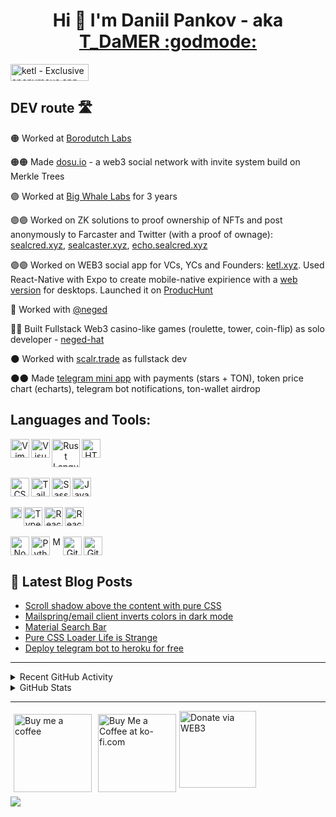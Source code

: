 <h1 align="center">Hi 👋 I'm Daniil Pankov - aka <a href="https://taplink.cc/1_damer">T_DaMER :godmode:</a></h1> 

<a href="https://www.producthunt.com/posts/ketl?utm_source=badge-featured&utm_medium=badge&utm_souce=badge-ketl" target="_blank"><img src="https://api.producthunt.com/widgets/embed-image/v1/featured.svg?post_id=425326&theme=dark" alt="ketl - Exclusive&#0032;anonymous&#0032;app&#0032;for&#0032;founders&#0032;and&#0032;VCs | Product Hunt" style="width: 125px; height: 27px;" width="125" height="27" /></a>

<!-- [![Website](https://img.shields.io/website?label=https://github.com/T-Damer/myPortfolio&style=for-the-badge&url=https%3A%2F%2Fhttps://github.com/T-Damer/myPortfolio)](https://github.com/T-Damer/myPortfolio) -->

<!-- <a href="https://stackoverflow.com/users/14385332/t-damer"><img src="https://stackoverflow.com/users/flair/14385332.png?theme=dark" width="208" height="58" alt="profile for T_DaMER at Stack Overflow, Q&amp;A for professional and enthusiast programmers" title="profile for T_DaMER at Stack Overflow, Q&amp;A for professional and enthusiast programmers"></a> -->

<!-- <a href="https://www.hackthebox.com/badge/image/1376915 -->

<!-- <a href="https://www.codewars.com/users/T_DaMER/"><img src="https://www.codewars.com/users/T_DaMER/badges/large" height="28px" alt="Daniil Pankov on Codewars" title="Daniil Pankov on Codewars"></a> -->

<!-- <a href="https://leetcode.com/T-Damer/" ><img src="https://img.shields.io/badge/dynamic/json?style=for-the-badge&labelColor=black&color=%23ffa116&label=Solved&query=solved&url=https%3A%2F%2Fleetcode-badge.vercel.app%2Fapi%2Fusers%2FT-Damer&logo=leetcode&logoColor=yellow" alt="Daniil Pankov on LeetCode" title="Daniil Pankov on LeetCode" /> </a> -->

<!-- [![monkeytype.badge]](https://monkeytype.com/profile/t_damer) -->

<!-- ![visits.badge](https://komarev.com/ghpvc/?T-Damer&color=ffcc33&style=flat-square&base=42) -->

## DEV route 🛣

🟠 Worked at [Borodutch Labs](https://borodutch.com)

🟠🟠 Made [dosu.io](https://dosu.io) - a web3 social network with invite system build on Merkle Trees

🟣 Worked at [Big Whale Labs](https://bwl.gg) for 3 years

🟣🟣 Worked on ZK solutions to proof ownership of NFTs and post anonymously to Farcaster and Twitter (with a proof of ownage): [sealcred.xyz](https://sealcred.xyz), [sealcaster.xyz](https://sealcaster.xyz), [echo.sealcred.xyz](https://echo.sealcred.xyz)

🟣🟣 Worked on WEB3 social app for VCs, YCs and Founders: [ketl.xyz](https://ketl.xyz). Used React-Native with Expo to create mobile-native expirience with a [web version](https://app.ketl.xyz/1/1) for desktops. Launched it on [ProducHunt](https://www.producthunt.com/posts/ketl?utm_source=badge-featured&utm_medium=badge&utm_souce=badge-ketl)

🎩 Worked with [@neged](https://warpcast.com/neged)

🎩🔄 Built Fullstack Web3 casino-like games (roulette, tower, coin-flip) as solo developer - [neged-hat](https://neged-hat.app)

🌑 Worked with [scalr.trade](https://scalr.trade) as fullstack dev

🌑🌑 Made [telegram mini app](https://t.me/ScalrBot/app?startapp=395659658) with payments (stars + TON), token price chart (echarts), telegram bot notifications, ton-wallet airdrop


<!-- ## Contact me:
<img style="margin: 5px" align="left" alt="T.DaM∑R | Discord" width="50px" src="https://user-images.githubusercontent.com/49658988/147961619-e55ef10b-ac9a-42e9-b0ea-eea37e5b6674.png" />][discord]
<img style="margin: 5px" align="left" alt="T.DaM∑R | Twitter" width="50px" src="https://user-images.githubusercontent.com/49658988/147961429-6bf4debe-f7b7-4fc2-b5f6-34c1d72eada6.png" />][twitter]
<img style="margin: 5px" align="left" alt="T.DaM∑R | LinkedIn" width="50px" src="https://user-images.githubusercontent.com/49658988/147961472-41726a08-9490-4b09-b36d-65ba477e66c8.png" />][linkedin]
<img style="margin: 5px" align="left" alt="T.DaM∑R | Instagram" width="50px" src="https://user-images.githubusercontent.com/49658988/147961566-4a14ac13-a434-4ee6-ba95-9c0305677847.png" />][instagram]
 -->

## Languages and Tools:

<p align="center">
<img align="left" alt="Vim" width="30px" src="https://user-images.githubusercontent.com/49658988/169137953-8458d8ca-8211-4a9f-a524-7e83c9376ae6.png" />
<img align="left" alt="Visual Studio Code" width="30px" src="https://user-images.githubusercontent.com/49658988/147962349-8f85d228-bbbb-4378-859c-19bd8d554165.png" />
<img align="left" alt="Rust Language" width="45px" src="https://user-images.githubusercontent.com/49658988/185892420-e7fa3a3a-8791-492a-9877-777b3a6b96c6.png" />
<img align="left" alt="HTML5" width="30px" src="https://user-images.githubusercontent.com/49658988/147962335-97f9f47e-9082-433c-8650-deac50c2dc08.png" />
  <br clear="left"/>
  <br clear="left"/>
<img align="left" alt="CSS3" width="30px" src="https://user-images.githubusercontent.com/49658988/147962309-c3100993-c758-46bb-9518-c353cf4fab47.png" />
<img align="left" alt="Tailwind" width="30px" src="https://user-images.githubusercontent.com/49658988/147962285-81f7664a-ccf9-4c1d-89d3-aaa83cac8e1f.png" />
<img align="left" alt="Sass" width="30px" src="https://user-images.githubusercontent.com/49658988/147962249-7bac51c8-061b-4248-94ce-29bb54d1e7e7.png" />
<img align="left" alt="JavaScript" width="30px" src="https://user-images.githubusercontent.com/49658988/147962219-24c88371-8fe3-4ae7-b367-553f429696bc.png" />
   <br clear="left"/>
  <br clear="left"/>
<img align="left" alt="Solidity" width="18px" src="https://user-images.githubusercontent.com/49658988/184941161-0dc38e45-ac8b-49c7-a634-56d66a8fa023.png" />
<img align="left" alt="TypeScript" width="30px" src="https://user-images.githubusercontent.com/49658988/147963173-63c79011-f036-4cab-b640-8a3302977481.png" />
<img align="left" alt="React" width="30px" src="https://user-images.githubusercontent.com/49658988/147962186-03112f17-c3dc-419d-9e03-b8f946a7f259.png" />
<img align="left" alt="React-Native" width="30px" src="https://user-images.githubusercontent.com/49658988/214244540-812b9297-d2ba-4bc8-bc6a-3babd040a1fd.png" />
    <br clear="left"/>
  <br clear="left"/>
<img align="left" alt="Node.js" width="30px" src="https://user-images.githubusercontent.com/49658988/147962164-6c767b2d-ae62-4367-8432-5cf12c5da2c3.png" />
<img align="left" alt="Python" width="30px" src="https://user-images.githubusercontent.com/49658988/147962117-b3aa0885-26e3-4623-b97d-56a02ccbc6b0.png" />
<img align="left" alt="MongoDB" width="15px" src="https://user-images.githubusercontent.com/49658988/147962638-a8cf1459-370c-41a5-bc8f-3bb53fbec957.png" />
<img align="left" alt="Git" width="30px" src="https://user-images.githubusercontent.com/49658988/147962068-0df2df18-b71d-43ab-b493-eb68dd92976b.png" />
<img align="left" alt="GitHub" width="30px" src="https://user-images.githubusercontent.com/49658988/147961396-9758386d-92e0-4ee3-8903-9c6e3856f495.png"/>
</p>

 <br clear="left"/>

## 📕 Latest Blog Posts

<!-- BLOG-POST-LIST:START -->
- [Scroll shadow above the content with pure CSS](https://dev.to/tdamer/scroll-shadow-above-the-content-with-pure-css-41a3)
- [Mailspring/email client inverts colors in dark mode](https://dev.to/tdamer/mailspringemail-client-inverts-colors-in-dark-mode-1h4j)
- [Material Search Bar](https://dev.to/tdamer/material-search-bar-2l45)
- [Pure CSS Loader Life is Strange](https://dev.to/tdamer/pure-css-loader-life-is-strange-1bod)
- [Deploy telegram bot to heroku for free](https://dev.to/tdamer/deploy-telegram-bot-to-heroku-for-free-h67)
<!-- BLOG-POST-LIST:END -->

---

<details>
  <summary>Recent GitHub Activity</summary>
  
<!--RECENT_ACTIVITY:start-->
1. ⬆️ Pushed 1 commit(s) to [0xneged/neged-roulette-frontend](https://github.com/0xneged/neged-roulette-frontend)<br>
2. ⬆️ Pushed 1 commit(s) to [0xneged/neged-roulette-frontend](https://github.com/0xneged/neged-roulette-frontend)<br>
3. ⬆️ Pushed 1 commit(s) to [0xneged/neged-roulette-frontend](https://github.com/0xneged/neged-roulette-frontend)<br>
4. ⬆️ Pushed 1 commit(s) to [0xneged/neged-roulette-frontend](https://github.com/0xneged/neged-roulette-frontend)<br>
5. ⬆️ Pushed 1 commit(s) to [0xneged/neged-roulette-frontend](https://github.com/0xneged/neged-roulette-frontend)<br>
<!--RECENT_ACTIVITY:end-->

</details>

<details>
  <summary>GitHub Stats</summary>
  <img align="left" alt="T.DaM∑R's GitHub Stats" src="https://github-readme-stats.vercel.app/api?username=T-Damer&&show_icons=true&title_color=ffffff&icon_color=ffcc33&text_color=ffcc33&bg_color=151515" />
</details>

---

<a href='https://www.buymeacoffee.com/tdamer' target='_blank'><img width='125' src='https://user-images.githubusercontent.com/49658988/160226554-5b151b02-50d3-4889-b92c-189c608dcd0d.png' alt='Buy me a coffee' style="margin: 5px" align="left" /></a>

<a href='https://ko-fi.com/L4L27UGGE' target='_blank'><img width='125' src='https://user-images.githubusercontent.com/49658988/160226750-01f3ff68-7fce-47ec-9ff5-cec270029351.png' alt='Buy Me a Coffee at ko-fi.com' style="margin: 5px" align="left"/></a>

<a href='https://app.payflow.me/0x6c9e4f9e8ca34743c3926131dff919bd9d934c9e?pay' target='_blank'><img width='123' src='https://github.com/T-Damer/T-Damer/assets/49658988/fd5bb1ec-b26f-49b6-9a0e-729610c27286.png' alt='Donate via WEB3' /></a>


[website]: https://t-damer.github.io/myPortfolio/#/
[discord]: https://discord.com/users/287475060493516810
[twitter]: https://twitter.com/True_Damer
[instagram]: https://www.instagram.com/t_damer/
[linkedin]: https://linkedin.com/in/t-damer
[thisrepo]: https://github.com/T-Damer/
[monkeytype.badge]: https://img.shields.io/endpoint?style=for-the-badge&url=https%3A%2F%2Fmonkeytype-badge-vhd5lan7mmhz.runkit.sh?message=100wpm
![](https://hit.yhype.me/github/profile?user_id=49658988)
